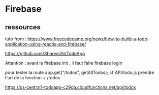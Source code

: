 # Firebase

## ressources

tuto from :
https://www.freecodecamp.org/news/how-to-build-a-todo-application-using-reactjs-and-firebase/

https://github.com/Sharvin26/TodoApp

Attention : avant le firebase init , il faut faire firebase login

pour tester la route app.get("/todos", getAllTodos); cf API/todo.js
prendre l'url de la fonction + /todos

https://us-central1-todoapp-c29da.cloudfunctions.net/api/todos
